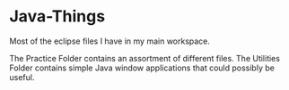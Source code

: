 # Java-Things
Most of the eclipse files I have in my main workspace.

The Practice Folder contains an assortment of different files.
The Utilities Folder contains simple Java window applications that could possibly be useful.
